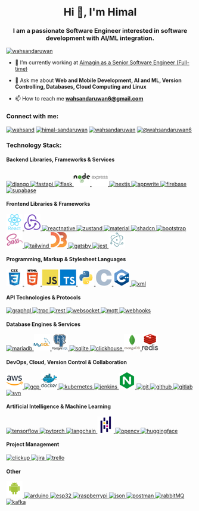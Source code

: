 <h1 align="center">Hi 👋, I'm Himal</h1>
<h3 align="center">I am a passionate Software Engineer interested in software development with AI/ML integration.</h3>

<p align="left"> <a href="https://twitter.com/wahsandaruwan" target="blank"><img src="https://img.shields.io/twitter/follow/wahsandaruwan?logo=twitter&style=for-the-badge" alt="wahsandaruwan" /></a> </p>

- 🔭 I’m currently working at [Aimagin as a Senior Software Engineer (Full-time)](https://aimagin.com)

- 💬 Ask me about **Web and Mobile Development, AI and ML, Version Controlling, Databases, Cloud Computing and Linux**

- 📫 How to reach me **wahsandaruwan6@gmail.com**

<h3 align="left">Connect with me:</h3>
<p align="left">
<a href="https://codepen.io/wahsand" target="blank"><img align="center" src="https://raw.githubusercontent.com/rahuldkjain/github-profile-readme-generator/master/src/images/icons/Social/codepen.svg" alt="wahsand" height="30" width="40" /></a>
<a href="https://linkedin.com/in/himal-sandaruwan" target="blank"><img align="center" src="https://raw.githubusercontent.com/rahuldkjain/github-profile-readme-generator/master/src/images/icons/Social/linked-in-alt.svg" alt="himal-sandaruwan" height="30" width="40" /></a>
<a href="https://stackoverflow.com/users/wahsandaruwan" target="blank"><img align="center" src="https://raw.githubusercontent.com/rahuldkjain/github-profile-readme-generator/master/src/images/icons/Social/stack-overflow.svg" alt="wahsandaruwan" height="30" width="40" /></a>
<a href="https://medium.com/@wahsandaruwan6" target="blank"><img align="center" src="https://raw.githubusercontent.com/rahuldkjain/github-profile-readme-generator/master/src/images/icons/Social/medium.svg" alt="@wahsandaruwan6" height="30" width="40" /></a>
</p>

<h3 align="left">Technology Stack:</h3>

#### Backend Libraries, Frameworks & Services
<p align="left">
  <!-- Python-based -->
  <a href="https://www.djangoproject.com/" target="_blank" rel="noreferrer" title="Django">
    <img src="https://cdn.worldvectorlogo.com/logos/django.svg" alt="django" width="44" height="44"/>
  </a>
  <a href="https://fastapi.tiangolo.com/" target="_blank" rel="noreferrer" title="FastAPI">
    <img src="https://cdn.worldvectorlogo.com/logos/fastapi-1.svg" alt="fastapi" width="44" height="44"/>
  </a>
  <a href="https://flask.palletsprojects.com/" target="_blank" rel="noreferrer" title="Flask">
    <img src="https://cdn.worldvectorlogo.com/logos/flask.svg" alt="flask" width="44" height="44"/>
  </a>
  <!-- Node.js-based -->
  <a href="https://nodejs.org" target="_blank" rel="noreferrer" title="NodeJS">
    <img src="https://raw.githubusercontent.com/devicons/devicon/master/icons/nodejs/nodejs-original-wordmark.svg" alt="nodejs" width="44" height="44"/>
  </a>
  <a href="https://expressjs.com" target="_blank" rel="noreferrer" title="ExpressJS">
    <img src="https://raw.githubusercontent.com/devicons/devicon/master/icons/express/express-original-wordmark.svg" alt="express" width="44" height="44"/>
  </a>
  <a href="https://nextjs.org/" target="_blank" rel="noreferrer" title="Next.js">
    <img src="https://cdn.worldvectorlogo.com/logos/nextjs-2.svg" alt="nextjs" width="44" height="44"/>
  </a>
  <!-- BaaS / Serverless -->
  <a href="https://appwrite.io" target="_blank" rel="noreferrer" title="Appwrite">
    <img src="https://www.vectorlogo.zone/logos/appwriteio/appwriteio-icon.svg" alt="appwrite" width="44" height="44"/>
  </a>
  <a href="https://firebase.google.com/" target="_blank" rel="noreferrer" title="Firebase">
    <img src="https://www.vectorlogo.zone/logos/firebase/firebase-icon.svg" alt="firebase" width="44" height="44"/>
  </a>
  <a href="https://superbase.com/" target="_blank" rel="noreferrer" title="Supabase">
    <img src="https://cdn.jsdelivr.net/gh/homarr-labs/dashboard-icons/png/supabase.png" alt="supabase" width="44" height="44"/>
  </a>
</p>

#### Frontend Libraries & Frameworks
<p align="left">
  <!-- React Ecosystem -->
  <a href="https://reactjs.org/" target="_blank" rel="noreferrer" title="React">
    <img src="https://raw.githubusercontent.com/devicons/devicon/master/icons/react/react-original-wordmark.svg" alt="react" width="44" height="44"/>
  </a>
  <a href="https://redux.js.org" target="_blank" rel="noreferrer" title="Redux">
    <img src="https://raw.githubusercontent.com/devicons/devicon/master/icons/redux/redux-original.svg" alt="redux" width="44" height="44"/>
  </a>
  <a href="https://reactnative.dev/" target="_blank" rel="noreferrer" title="React Native">
    <img src="https://reactnative.dev/img/header_logo.svg" alt="reactnative" width="44" height="44"/>
  </a>
  <a href="https://zustand-demo.pmnd.rs/" target="_blank" rel="noreferrer" title="Zustand">
    <img src="https://github.com/pmndrs/zustand/raw/main/docs/bear.jpg" alt="zustand" width="44" height="44"/>
  </a>
  <!-- UI Frameworks -->
  <a href="https://mui.com/" target="_blank" rel="noreferrer" title="Material UI">
    <img src="https://mui.com/static/logo.png" alt="material" width="44" height="44"/>
  </a>
  <a href="https://ui.shadcn.com/" target="_blank" rel="noreferrer" title="Shadcn UI">
    <img src="https://shadcn-docs-nuxt.nuxt.dev/logo.svg" alt="shadcn" width="44" height="44"/>
  </a>
  <a href="https://getbootstrap.com/" target="_blank" rel="noreferrer" title="Bootstrap">
    <img src="https://www.vectorlogo.zone/logos/getbootstrap/getbootstrap-icon.svg" alt="bootstrap" width="44" height="44"/>
  </a>
  <!-- CSS/Styling Frameworks -->
  <a href="https://sass-lang.com" target="_blank" rel="noreferrer" title="Sass">
    <img src="https://raw.githubusercontent.com/devicons/devicon/master/icons/sass/sass-original.svg" alt="sass" width="44" height="44"/>
  </a>
  <a href="https://tailwindcss.com/" target="_blank" rel="noreferrer" title="TailwindCSS">
    <img src="https://www.vectorlogo.zone/logos/tailwindcss/tailwindcss-icon.svg" alt="tailwind" width="44" height="44"/>
  </a>
  <!-- Data Visualization -->
  <a href="https://d3js.org/" target="_blank" rel="noreferrer" title="D3.js">
    <img src="https://raw.githubusercontent.com/devicons/devicon/master/icons/d3js/d3js-original.svg" alt="d3js" width="44" height="44"/>
  </a>
  <a href="https://www.gatsbyjs.com/" target="_blank" rel="noreferrer" title="Gatsby">
    <img src="https://www.vectorlogo.zone/logos/gatsbyjs/gatsbyjs-icon.svg" alt="gatsby" width="44" height="44"/>
  </a>
  <!-- Testing & Desktop -->
  <a href="https://jestjs.io" target="_blank" rel="noreferrer" title="Jest">
    <img src="https://www.vectorlogo.zone/logos/jestjsio/jestjsio-icon.svg" alt="jest" width="44" height="44"/>
  </a>
  <a href="https://www.electronjs.org" target="_blank" rel="noreferrer" title="Electron">
    <img src="https://raw.githubusercontent.com/devicons/devicon/master/icons/electron/electron-original.svg" alt="electron" width="44" height="44"/>
  </a>
</p>

#### Programming, Markup & Stylesheet Languages
<p align="left">
  <!-- Web -->
  <a href="https://www.w3schools.com/css/" target="_blank" rel="noreferrer" title="CSS3">
    <img src="https://raw.githubusercontent.com/devicons/devicon/master/icons/css3/css3-original-wordmark.svg" alt="css3" width="44" height="44"/>
  </a>
  <a href="https://www.w3.org/html/" target="_blank" rel="noreferrer" title="HTML5">
    <img src="https://raw.githubusercontent.com/devicons/devicon/master/icons/html5/html5-original-wordmark.svg" alt="html5" width="44" height="44"/>
  </a>
  <a href="https://developer.mozilla.org/en-US/docs/Web/JavaScript" target="_blank" rel="noreferrer" title="JavaScript">
    <img src="https://raw.githubusercontent.com/devicons/devicon/master/icons/javascript/javascript-original.svg" alt="javascript" width="44" height="44"/>
  </a>
  <a href="https://www.typescriptlang.org/" target="_blank" rel="noreferrer" title="TypeScript">
    <img src="https://raw.githubusercontent.com/devicons/devicon/master/icons/typescript/typescript-original.svg" alt="typescript" width="44" height="44"/>
  </a>
  <!-- Python/C/C++ -->
  <a href="https://www.python.org" target="_blank" rel="noreferrer" title="Python">
    <img src="https://raw.githubusercontent.com/devicons/devicon/master/icons/python/python-original.svg" alt="python" width="44" height="44"/>
  </a>
  <a href="https://www.cprogramming.com/" target="_blank" rel="noreferrer" title="C">
    <img src="https://raw.githubusercontent.com/devicons/devicon/master/icons/c/c-original.svg" alt="c" width="44" height="44"/>
  </a>
  <a href="https://www.w3schools.com/cpp/" target="_blank" rel="noreferrer" title="C++">
    <img src="https://raw.githubusercontent.com/devicons/devicon/master/icons/cplusplus/cplusplus-original.svg" alt="cplusplus" width="44" height="44"/>
  </a>
  <!-- Markup -->
  <a href="https://www.xml.com/" target="_blank" rel="noreferrer" title="XML">
    <img src="https://cdn1.iconfinder.com/data/icons/hawcons/32/699748-icon-102-document-file-xml-512.png" alt="xml" width="44" height="44"/>
  </a>
</p>

#### API Technologies & Protocols
<p align="left">
  <!-- API Schema/Types -->
  <a href="https://graphql.org" target="_blank" rel="noreferrer" title="GraphQL">
    <img src="https://www.vectorlogo.zone/logos/graphql/graphql-icon.svg" alt="graphql" width="44" height="44"/>
  </a>
  <a href="https://trpc.io/" target="_blank" rel="noreferrer" title="tRPC">
    <img src="https://res.cloudinary.com/apideck/image/upload/v1616206509/icons/trpc-io.png" alt="trpc" width="44" height="44"/>
  </a>
  <!-- Data Transfer Protocols -->
  <a href="https://restfulapi.net/" target="_blank" rel="noreferrer" title="REST">
    <img src="https://miro.medium.com/v2/resize:fit:640/format:webp/1*J3G3akaMpUOLegw0p0qthA.png" alt="rest" width="44" height="44"/>
  </a>
  <a href="https://developer.mozilla.org/en-US/docs/Web/API/WebSockets_API" target="_blank" rel="noreferrer" title="WebSocket">
    <img src="https://eodhd.com/financial-apis/wp-content/uploads/2021/10/Real-Time-Data-API-WebSockets.png" alt="websocket" width="44" height="44"/>
  </a>
  <a href="https://mqtt.org/" target="_blank" rel="noreferrer" title="MQTT">
    <img src="https://www.teracomsystems.com/wp-content/uploads/MQTT-800x800-1.png" alt="mqtt" width="44" height="44"/>
  </a>
  <a href="https://www.redhat.com/en/topics/automation/what-is-a-webhook" target="_blank" rel="noreferrer" title="Webhooks">
    <img src="https://www.svix.com/resources/assets/images/color-webhook-240-1deccb0e365ff4ea493396ad28638fb7.png" alt="webhooks" width="44" height="44"/>
  </a>
</p>

#### Database Engines & Services
<p align="left">
  <!-- SQL -->
  <a href="https://mariadb.org/" target="_blank" rel="noreferrer" title="MariaDB">
    <img src="https://www.vectorlogo.zone/logos/mariadb/mariadb-icon.svg" alt="mariadb" width="44" height="44"/>
  </a>
  <a href="https://www.mysql.com/" target="_blank" rel="noreferrer" title="MySQL">
    <img src="https://raw.githubusercontent.com/devicons/devicon/master/icons/mysql/mysql-original-wordmark.svg" alt="mysql" width="44" height="44"/>
  </a>
  <a href="https://www.postgresql.org" target="_blank" rel="noreferrer" title="PostgreSQL">
    <img src="https://raw.githubusercontent.com/devicons/devicon/master/icons/postgresql/postgresql-original-wordmark.svg" alt="postgresql" width="44" height="44"/>
  </a>
  <a href="https://www.sqlite.org" target="_blank" rel="noreferrer" title="SQLite">
    <img src="https://upload.wikimedia.org/wikipedia/commons/thumb/9/97/Sqlite-square-icon.svg/1024px-Sqlite-square-icon.svg.png" alt="sqlite" width="44" height="44"/>
  </a>
  <a href="https://clickhouse.com/" target="_blank" rel="noreferrer" title="ClickHouse">
    <img src="https://cdn.worldvectorlogo.com/logos/clickhouse-yellow-badge.svg" alt="clickhouse" width="44" height="44"/>
  </a>
  <!-- NoSQL -->
  <a href="https://www.mongodb.com/" target="_blank" rel="noreferrer" title="MongoDB">
    <img src="https://raw.githubusercontent.com/devicons/devicon/master/icons/mongodb/mongodb-original-wordmark.svg" alt="mongodb" width="44" height="44"/>
  </a>
  <a href="https://redis.io" target="_blank" rel="noreferrer" title="Redis">
    <img src="https://raw.githubusercontent.com/devicons/devicon/master/icons/redis/redis-original-wordmark.svg" alt="redis" width="44" height="44"/>
  </a>
</p>

#### DevOps, Cloud, Version Control & Collaboration
<p align="left">
  <!-- Cloud Providers -->
  <a href="https://aws.amazon.com" target="_blank" rel="noreferrer" title="AWS">
    <img src="https://raw.githubusercontent.com/devicons/devicon/master/icons/amazonwebservices/amazonwebservices-original-wordmark.svg" alt="aws" width="44" height="44"/>
  </a>
  <a href="https://cloud.google.com" target="_blank" rel="noreferrer" title="Google Cloud">
    <img src="https://www.vectorlogo.zone/logos/google_cloud/google_cloud-icon.svg" alt="gcp" width="44" height="44"/>
  </a>
  <!-- Containerization & Orchestration -->
  <a href="https://www.docker.com/" target="_blank" rel="noreferrer" title="Docker">
    <img src="https://raw.githubusercontent.com/devicons/devicon/master/icons/docker/docker-original-wordmark.svg" alt="docker" width="44" height="44"/>
  </a>
  <a href="https://kubernetes.io" target="_blank" rel="noreferrer" title="Kubernetes">
    <img src="https://www.vectorlogo.zone/logos/kubernetes/kubernetes-icon.svg" alt="kubernetes" width="44" height="44"/>
  </a>
  <!-- CI/CD & Web Server -->
  <a href="https://jenkins.io" target="_blank" rel="noreferrer" title="Jenkins">
    <img src="https://www.vectorlogo.zone/logos/jenkins/jenkins-icon.svg" alt="jenkins" width="44" height="44"/>
  </a>
  <a href="https://www.nginx.com" target="_blank" rel="noreferrer" title="Nginx">
    <img src="https://raw.githubusercontent.com/devicons/devicon/master/icons/nginx/nginx-original.svg" alt="nginx" width="44" height="44"/>
  </a>
  <!-- VCS -->
  <a href="https://git-scm.com/" target="_blank" rel="noreferrer" title="Git">
    <img src="https://www.vectorlogo.zone/logos/git-scm/git-scm-icon.svg" alt="git" width="44" height="44"/>
  </a>
  <a href="https://github.com/" target="_blank" rel="noreferrer" title="GitHub">
    <img src="https://github.githubassets.com/images/modules/logos_page/GitHub-Mark.png" alt="github" width="44" height="44"/>
  </a>
  <a href="https://gitlab.com/" target="_blank" rel="noreferrer" title="GitLab">
    <img src="https://about.gitlab.com/images/press/logo/png/gitlab-icon-rgb.png" alt="gitlab" width="44" height="44"/>
  </a>
  <a href="https://subversion.apache.org/" target="_blank" rel="noreferrer" title="SVN">
    <img src="https://upload.wikimedia.org/wikipedia/commons/thumb/2/22/Apache_Subversion_logo.svg/1200px-Apache_Subversion_logo.svg.png" alt="svn" width="44" height="44"/>
  </a>
</p>

#### Artificial Intelligence & Machine Learning
<p align="left">
  <!-- ML Frameworks -->
  <a href="https://www.tensorflow.org" target="_blank" rel="noreferrer" title="TensorFlow">
    <img src="https://www.vectorlogo.zone/logos/tensorflow/tensorflow-icon.svg" alt="tensorflow" width="44" height="44"/>
  </a>
  <a href="https://pytorch.org/" target="_blank" rel="noreferrer" title="PyTorch">
    <img src="https://www.vectorlogo.zone/logos/pytorch/pytorch-icon.svg" alt="pytorch" width="44" height="44"/>
  </a>
  <a href="https://python.langchain.com/" target="_blank" rel="noreferrer" title="LangChain">
    <img src="https://registry.npmmirror.com/@lobehub/icons-static-png/latest/files/dark/langgraph-color.png" alt="langchain" width="44" height="44"/>
  </a>
  <!-- Data Science & Vision -->
  <a href="https://pandas.pydata.org/" target="_blank" rel="noreferrer" title="Pandas">
    <img src="https://raw.githubusercontent.com/devicons/devicon/2ae2a900d2f041da66e950e4d48052658d850630/icons/pandas/pandas-original.svg" alt="pandas" width="44" height="44"/>
  </a>
  <a href="https://opencv.org/" target="_blank" rel="noreferrer" title="OpenCV">
    <img src="https://www.vectorlogo.zone/logos/opencv/opencv-icon.svg" alt="opencv" width="44" height="44"/>
  </a>
  <!-- LLMs -->
  <a href="https://huggingface.co/" target="_blank" rel="noreferrer" title="HuggingFace">
    <img src="https://huggingface.co/datasets/huggingface/brand-assets/resolve/main/hf-logo-pirate.png" alt="huggingface" width="44" height="44"/>
  </a>
</p>

#### Project Management
<p align="left">
  <a href="https://clickup.com/" target="_blank" rel="noreferrer" title="ClickUp">
    <img src="https://img.icons8.com/color/600/clickup.png" alt="clickup" width="44" height="44"/>
  </a>
  <a href="https://www.atlassian.com/software/jira" target="_blank" rel="noreferrer" title="Jira">
    <img src="https://uxwing.com/wp-content/themes/uxwing/download/brands-and-social-media/atlassian-jira-icon.png" alt="jira" width="44" height="44"/>
  </a>
  <a href="https://trello.com/" target="_blank" rel="noreferrer" title="Trello">
    <img src="https://cdn-icons-png.flaticon.com/512/2504/2504834.png" alt="trello" width="44" height="44"/>
  </a>
</p>

#### Other
<p align="left">
  <!-- Devices -->
  <a href="https://developer.android.com" target="_blank" rel="noreferrer" title="Android">
    <img src="https://raw.githubusercontent.com/devicons/devicon/master/icons/android/android-original-wordmark.svg" alt="android" width="44" height="44"/>
  </a>
  <a href="https://www.arduino.cc/" target="_blank" rel="noreferrer" title="Arduino">
    <img src="https://cdn.worldvectorlogo.com/logos/arduino-1.svg" alt="arduino" width="44" height="44"/>
  </a>
  <a href="https://www.espressif.com/en/products/socs/esp32" target="_blank" rel="noreferrer" title="ESP32">
    <img src="https://i0.wp.com/www.switchdoc.com/wp-content/uploads/2018/04/rjVOiTe3_400x400.jpg" alt="esp32" width="44" height="44"/>
  </a>
  <a href="https://www.raspberrypi.org/" target="_blank" rel="noreferrer" title="Raspberry Pi">
    <img src="https://upload.wikimedia.org/wikipedia/en/c/cb/Raspberry_Pi_Logo.svg" alt="raspberrypi" width="44" height="44"/>
  </a>
  <!-- File Formats & Tools -->
  <a href="https://www.json.org/json-en.html" target="_blank" rel="noreferrer" title="JSON">
    <img src="https://cdn-icons-png.flaticon.com/512/136/136525.png" alt="json" width="44" height="44"/>
  </a>
  <a href="https://postman.com" target="_blank" rel="noreferrer" title="Postman">
    <img src="https://www.vectorlogo.zone/logos/getpostman/getpostman-icon.svg" alt="postman" width="44" height="44"/>
  </a>
  <!-- Messaging & Streaming -->
  <a href="https://www.rabbitmq.com" target="_blank" rel="noreferrer" title="RabbitMQ">
    <img src="https://www.vectorlogo.zone/logos/rabbitmq/rabbitmq-icon.svg" alt="rabbitMQ" width="44" height="44"/>
  </a>
  <a href="https://kafka.apache.org/" target="_blank" rel="noreferrer" title="Kafka">
    <img src="https://www.vectorlogo.zone/logos/apache_kafka/apache_kafka-icon.svg" alt="kafka" width="44" height="44"/>
  </a>
</p>
